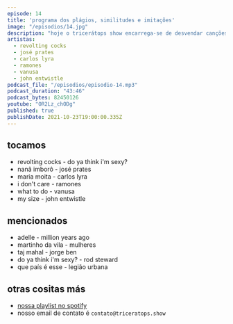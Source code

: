 ```yaml
---
episode: 14
title: 'programa dos plágios, similitudes e imitações'
image: "/episodios/14.jpg"
description: "hoje o tricerátops show encarrega-se de desvendar canções polêmicas, que foram alvos de acusações, até mesmo tretas judiciais...será que os gringos roubaram apenas nosso ouro nacional? ou nossa matéria prima criativa também está sendo roubada?"
artistas:
  - revolting cocks
  - josé prates
  - carlos lyra
  - ramones
  - vanusa
  - john entwistle
podcast_file: "/episodios/episodio-14.mp3"
podcast_duration: "43:46"
podcast_bytes: 82450126
youtube: "OR2Lz_chODg"
published: true
publishDate: 2021-10-23T19:00:00.335Z
---
```



## tocamos
* revolting cocks - do ya think i'm sexy?
* nanã imborô - josé prates
* maria moita - carlos lyra
* i don't care - ramones
* what to do - vanusa
* my size - john entwistle



## mencionados
* adelle - million years ago
* martinho da vila - mulheres
* taj mahal - jorge ben
* do ya think i'm sexy? - rod steward
* que país é esse - legião urbana


## otras cositas más
* [nossa playlist no spotify](https://open.spotify.com/playlist/0UiztKuga6LmTAxWTsUQdw?si=fb96026bc1994d90)
* nosso email de contato é `contato@triceratops.show`
